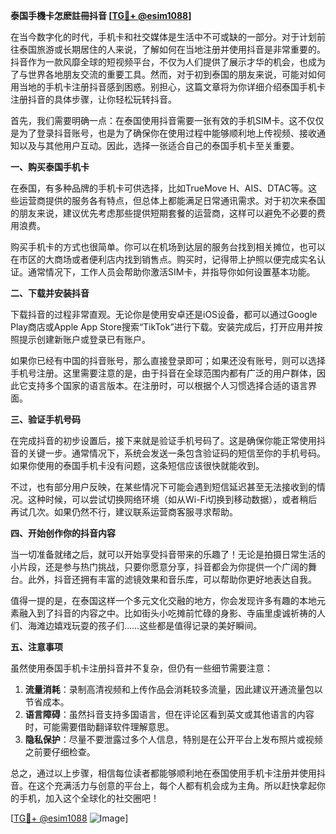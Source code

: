 **泰国手機卡怎麽註冊抖音 [[TG💪+ @esim1088](https://t.me/s/esim1088)]**

在当今数字化的时代，手机卡和社交媒体是生活中不可或缺的一部分。对于计划前往泰国旅游或长期居住的人来说，了解如何在当地注册并使用抖音是非常重要的。抖音作为一款风靡全球的短视频平台，不仅为人们提供了展示才华的机会，也成为了与世界各地朋友交流的重要工具。然而，对于初到泰国的朋友来说，可能对如何用当地的手机卡注册抖音感到困惑。别担心，这篇文章将为你详细介绍泰国手机卡注册抖音的具体步骤，让你轻松玩转抖音。

首先，我们需要明确一点：在泰国使用抖音需要一张有效的手机SIM卡。这不仅仅是为了登录抖音账号，也是为了确保你在使用过程中能够顺利地上传视频、接收通知以及与其他用户互动。因此，选择一张适合自己的泰国手机卡至关重要。

**一、购买泰国手机卡**

在泰国，有多种品牌的手机卡可供选择，比如TrueMove H、AIS、DTAC等。这些运营商提供的服务各有特点，但总体上都能满足日常通讯需求。对于初次来泰国的朋友来说，建议优先考虑那些提供短期套餐的运营商，这样可以避免不必要的费用浪费。

购买手机卡的方式也很简单。你可以在机场到达层的服务台找到相关摊位，也可以在市区的大商场或者便利店内找到销售点。购买时，记得带上护照以便完成实名认证。通常情况下，工作人员会帮助你激活SIM卡，并指导你如何设置基本功能。

**二、下载并安装抖音**

下载抖音的过程非常直观。无论你是使用安卓还是iOS设备，都可以通过Google Play商店或Apple App Store搜索“TikTok”进行下载。安装完成后，打开应用并按照提示创建新账户或登录已有账户。

如果你已经有中国的抖音账号，那么直接登录即可；如果还没有账号，则可以选择手机号注册。这里需要注意的是，由于抖音在全球范围内都有广泛的用户群体，因此它支持多个国家的语言版本。在注册时，可以根据个人习惯选择合适的语言界面。

**三、验证手机号码**

在完成抖音的初步设置后，接下来就是验证手机号码了。这是确保你能正常使用抖音的关键一步。通常情况下，系统会发送一条包含验证码的短信至你的手机号码。如果你使用的泰国手机卡没有问题，这条短信应该很快就能收到。

不过，也有部分用户反映，在某些情况下可能会遇到短信延迟甚至无法接收到的情况。这种时候，可以尝试切换网络环境（如从Wi-Fi切换到移动数据），或者稍后再试几次。如果仍然不行，建议联系运营商客服寻求帮助。

**四、开始创作你的抖音内容**

当一切准备就绪之后，就可以开始享受抖音带来的乐趣了！无论是拍摄日常生活的小片段，还是参与热门挑战，只要你愿意分享，抖音都会为你提供一个广阔的舞台。此外，抖音还拥有丰富的滤镜效果和音乐库，可以帮助你更好地表达自我。

值得一提的是，在泰国这样一个多元文化交融的地方，你会发现许多有趣的本地元素融入到了抖音的内容之中。比如街头小吃摊前忙碌的身影、寺庙里虔诚祈祷的人们、海滩边嬉戏玩耍的孩子们……这些都是值得记录的美好瞬间。

**五、注意事项**

虽然使用泰国手机卡注册抖音并不复杂，但仍有一些细节需要注意：

1. **流量消耗**：录制高清视频和上传作品会消耗较多流量，因此建议开通流量包以节省成本。
2. **语言障碍**：虽然抖音支持多国语言，但在评论区看到英文或其他语言的内容时，可能需要借助翻译软件理解意思。
3. **隐私保护**：尽量不要泄露过多个人信息，特别是在公开平台上发布照片或视频之前要仔细检查。

总之，通过以上步骤，相信每位读者都能够顺利地在泰国使用手机卡注册并使用抖音。在这个充满活力与创意的平台上，每个人都有机会成为主角。所以赶快拿起你的手机，加入这个全球化的社交圈吧！

[[TG💪+ @esim1088](https://t.me/s/esim1088) ![Image](https://i.postimg.cc/4NQfJmqS/Snipaste-2025-05-13-00-14-12.png)]